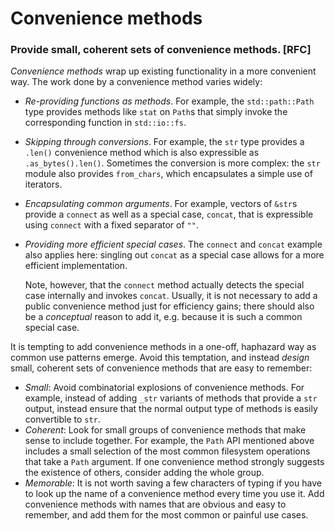 # Convenience methods

### Provide small, coherent sets of convenience methods. **[RFC]**

_Convenience methods_ wrap up existing functionality in a more convenient
way. The work done by a convenience method varies widely:

* _Re-providing functions as methods_. For example, the `std::path::Path` type
  provides methods like `stat` on `Path`s that simply invoke the corresponding
  function in `std::io::fs`.
* _Skipping through conversions_. For example, the `str` type provides a
  `.len()` convenience method which is also expressible as `.as_bytes().len()`.
  Sometimes the conversion is more complex: the `str` module also provides
  `from_chars`, which encapsulates a simple use of iterators.
* _Encapsulating common arguments_. For example, vectors of `&str`s
  provide a `connect` as well as a special case, `concat`, that is expressible
  using `connect` with a fixed separator of `""`.
* _Providing more efficient special cases_. The `connect` and `concat` example
  also applies here: singling out `concat` as a special case allows for a more
  efficient implementation.

  Note, however, that the `connect` method actually detects the special case
  internally and invokes `concat`. Usually, it is not necessary to add a public
  convenience method just for efficiency gains; there should also be a
  _conceptual_ reason to add it, e.g. because it is such a common special case.

It is tempting to add convenience methods in a one-off, haphazard way as
common use patterns emerge. Avoid this temptation, and instead _design_ small,
coherent sets of convenience methods that are easy to remember:

* _Small_: Avoid combinatorial explosions of convenience methods. For example,
  instead of adding `_str` variants of methods that provide a `str` output,
  instead ensure that the normal output type of methods is easily convertible to
  `str`.
* _Coherent_: Look for small groups of convenience methods that make sense to
  include together. For example, the `Path` API mentioned above includes a small
  selection of the most common filesystem operations that take a `Path`
  argument.  If one convenience method strongly suggests the existence of others,
  consider adding the whole group.
* _Memorable_: It is not worth saving a few characters of typing if you have to
  look up the name of a convenience method every time you use it. Add
  convenience methods with names that are obvious and easy to remember, and add
  them for the most common or painful use cases.
